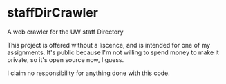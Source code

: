 # staffDirCrawler
A web crawler for the UW staff Directory

This project is offered without a liscence, and is intended for one of my assignments. It's public because I'm not willing to spend money to make it private, so it's open source now, I guess. 

I claim no responsibility for anything done with this code. 
